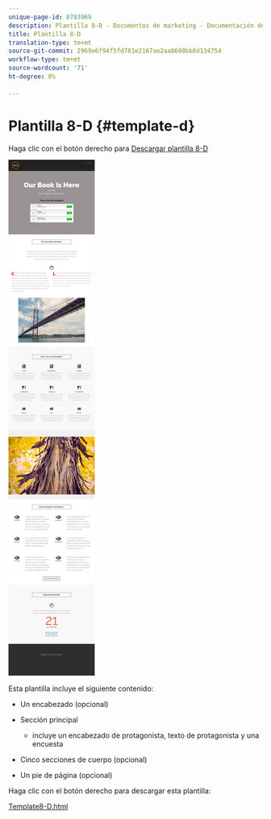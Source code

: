 ```yaml
---
unique-page-id: 8783969
description: Plantilla 8-D - Documentos de marketing - Documentación del producto
title: Plantilla 8-D
translation-type: tm+mt
source-git-commit: 2969e6f94f5fd781e2167ae2aa8680bb8d134754
workflow-type: tm+mt
source-wordcount: '71'
ht-degree: 0%

---
```



# Plantilla 8-D {#template-d}

Haga clic con el botón derecho para [Descargar plantilla 8-D](http://docs.marketo.com/download/attachments/8783969/template-8d.html?version=1&amp;modificationdate=1482175093000&amp;api=v2)

![](assets/image2015-7-29-14-3a28-3a56.png)

Esta plantilla incluye el siguiente contenido:

* Un encabezado (opcional)
* Sección principal

   * incluye un encabezado de protagonista, texto de protagonista y una encuesta

* Cinco secciones de cuerpo (opcional)
* Un pie de página (opcional)

Haga clic con el botón derecho para descargar esta plantilla:

[Template8-D.html](http://docs.marketo.com/download/attachments/8783969/template-8d.html?version=1&amp;modificationdate=1482175093000&amp;api=v2)
